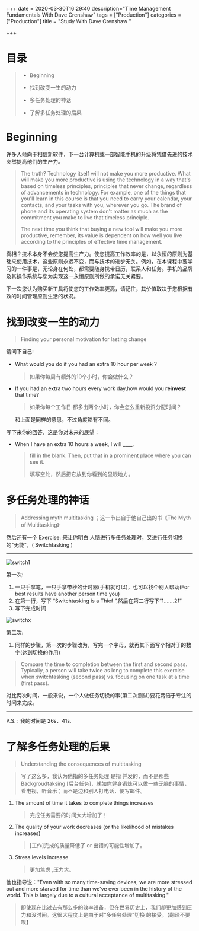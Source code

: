 +++
date = 2020-03-30T16:29:40
description="Time Management Fundamentals With Dave Crenshaw"
tags = ["Production"]
categories = ["Production"]
title = "Study With Dave Crenshaw "

+++

# 目录

> - Beginning
>
> - 找到改变一生的动力
>
> - 多任务处理的神话
>
> - 了解多任务处理的后果

# Beginning

许多人倾向于相信新软件，下一台计算机或一部智能手机的升级将凭借先进的技术突然提高他们的生产力。

> The truth? Technology itself will not make you more productive. What will make you more productive is using the technology in a way that's based on timeless principles, principles that never change, regardless of advancements in technology. For example, one of the things that you'll learn in this course is that you need to carry your calendar, your contacts, and your tasks with you, wherever you go. The brand of phone and its operating system don't matter as much as the commitment you make to live that timeless principle.
>
> The next time you think that buying a new tool will make you more productive, remember, its value is dependent on how well you live according to the principles of effective time management. 

真相？技术本身不会使您提高生产力。使您提高工作效率的是，以永恒的原则为基础来使用技术，这些原则永远不变，而与技术的进步无关。例如，在本课程中要学习的一件事是，无论身在何处，都需要随身携带日历，联系人和任务。手机的品牌及其操作系统与您为实现这一永恒原则所做的承诺无关紧要。

下一次您认为购买新工具将使您的工作效率更高，请记住，其价值取决于您根据有效的时间管理原则生活的状况。

# 找到改变一生的动力

> Finding your personal motivation for lasting change

请问下自己: 

- What would you do if you had an extra 10 hour per week？

    > 如果你每周有额外的10个小时，你会做什么？

- If you had an extra two hours every work day,how would you **reinvest** that time?

    > 如果你每个工作日 都多出两个小时，你会怎么重新投资分配时间？

    和上面是同样的意思，不过角度略有不同。

写下来你的回答，这是你对未来的展望：

- When I have an extra 10 hours a week, I will ____.

    > fill in the blank. Then, put that in a prominent place where you can see it.
    >
    > 填写空处，然后把它放到你看到的显眼地方。

# 多任务处理的神话

> Addressing myth multitasking ；这一节出自于他自己出的书《The Myth of Multitasking》

然后还有一个 Exercise: 
来让你明白 人脑进行多任务处理时，又进行任务切换的"无能"，( Switchtasking )

---

![switch1](/images/switch1.png)

第一次:

1. 一只手拿笔，一只手拿带秒的计时器(手机就可以)，也可以找个别人帮助(For best results have another person time you)
2. 在第一行，写下 “Switchtasking is a Thief ”,然后在第二行写下“1.......21”
3. 写下完成时间

![switchx](/images/switchx.png)

第二次:

1. 同样的步骤，第一次的步骤改为，写完一个字母，就再其下面写个相对于的数字(达到切换的作用)

>Compare the time to completion between the first and second pass. Typically, a person will take twice as long to complete this exercise when switchtasking (second pass) vs. focusing on one task at a time (first pass).

对比两次时间，一般来说，一个人做任务切换的事(第二次测试)要花两倍于专注的时间来完成。

---

P.S. : 我的时间是 26s、41s.

#  了解多任务处理的后果

> Understanding the consequences of multitasking

> 写了这么多，我认为他指的多任务处理 是指 并发的，而不是那些 Backgroudtaksing [后台任务]，就如你健身锻炼可以做一些无脑的事情，看电视，听音乐；而不是边和别人打电话，便写邮件。

1. The amount of time it  takes to complete things increases

    > 完成任务需要的时间大大增加了！

2. The quality of your work decreases (or the likelihood of mistakes increases)

    > [工作]完成的质量降低了 or 出错的可能性增加了。

3. Stress levels increase

    > 更加焦虑 ,压力大。

他也指导说："Even with so many time-saving devices, we are more stressed out and more starved for time than we've ever been in the history of the world. This is largely due to a cultural acceptance of multitasking."

> 即使现在比过去有那么多的效率设备，但在世界历史上，我们却更加感到压力和没时间。这很大程度上是由于对“多任务处理”切换 的接受。【翻译不要嗅】



